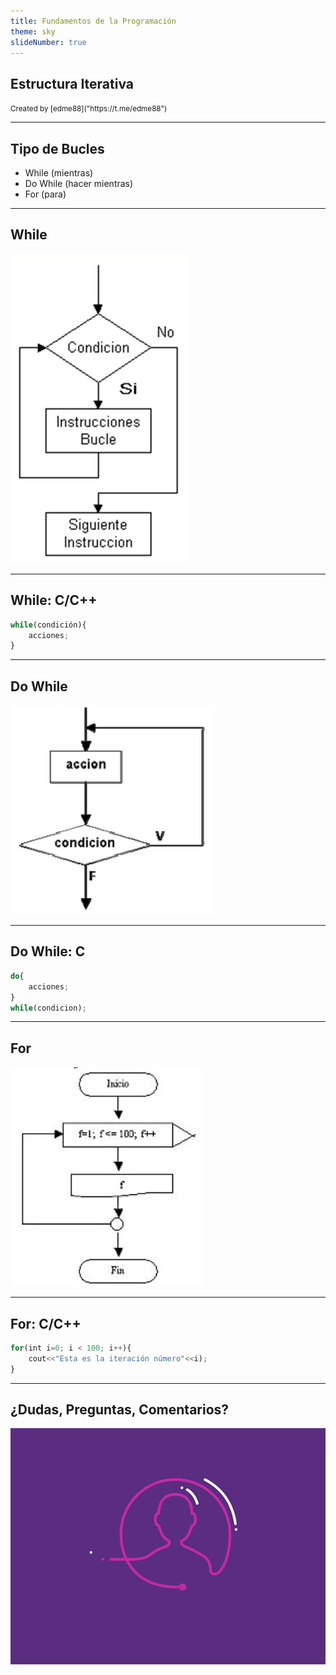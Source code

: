 ```yaml
---
title: Fundamentos de la Programación
theme: sky
slideNumber: true
---
```


## Estructura Iterativa
<small>
Created by <i class="fab fa-telegram"></i>
[edme88]("https://t.me/edme88")
</small>

---
## Tipo de Bucles
* While (mientras)
* Do While (hacer mientras)
* For (para)

---
## While
![Control Repetitivo](images/U2_control_flujo/while.png)

---
## While: C/C++
````javascript
while(condición){
    acciones;
}
````

---
## Do While
![Do While](images/U2_control_flujo/do_while.png)

---
## Do While: C
````javascript
do{
    acciones;
}
while(condicion);
````

---
## For
![Control Repetitivo](images/U2_control_flujo/for.png)

---
## For: C/C++
````javascript
for(int i=0; i < 100; i++){
    cout<<"Esta es la iteración número"<<i);
}
````

---
## ¿Dudas, Preguntas, Comentarios?
![DUDAS](images/pregunta.gif)
